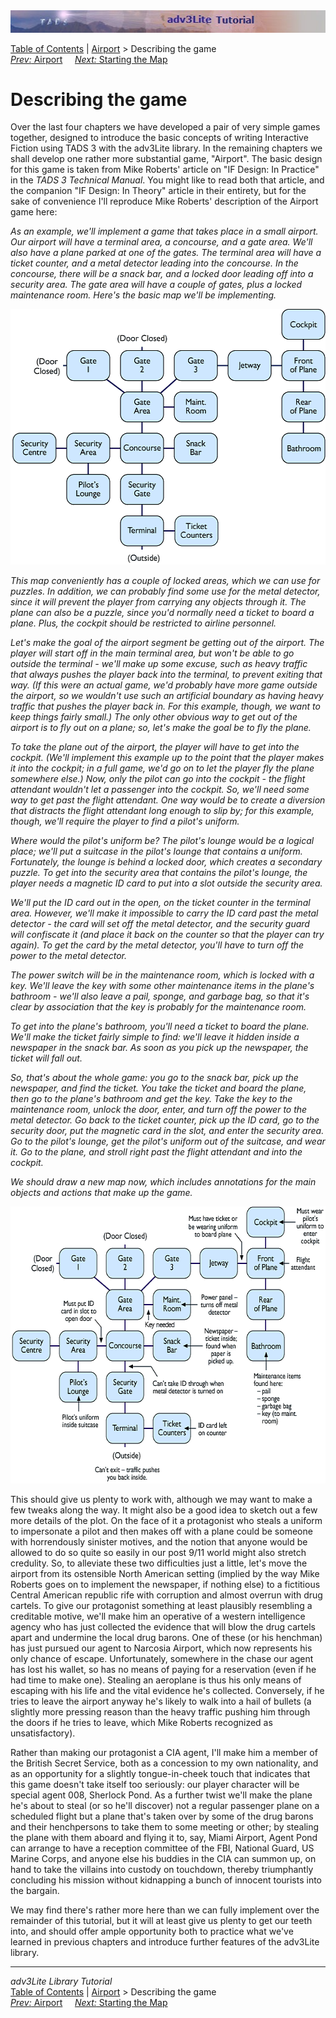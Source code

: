 ---
---
<div class="topbar">

<img src="topbar.jpg" data-border="0" />

</div>

<div class="nav">

<a href="toc.html" class="nav">Table of Contents</a> \|
<a href="airport.html" class="nav">Airport</a> \> Describing the game  
<span class="navnp"><a href="airport.html" class="nav"><em>Prev:</em> Airport</a>
   
<a href="airmap1.html" class="nav"><em>Next:</em> Starting the Map</a>
    </span>

</div>

<div class="main">

# Describing the game

Over the last four chapters we have developed a pair of very simple
games together, designed to introduce the basic concepts of writing
Interactive Fiction using TADS 3 with the adv3Lite library. In the
remaining chapters we shall develop one rather more substantial game,
"Airport". The basic design for this game is taken from Mike Roberts'
article on "IF Design: In Practice" in the *TADS 3 Technical Manual*.
You might like to read both that article, and the companion "IF Design:
In Theory" article in their entirety, but for the sake of convenience
I'll reproduce Mike Roberts' description of the Airport game here:

*As an example, we'll implement a game that takes place in a small
airport. Our airport will have a terminal area, a concourse, and a gate
area. We'll also have a plane parked at one of the gates. The terminal
area will have a ticket counter, and a metal detector leading into the
concourse. In the concourse, there will be a snack bar, and a locked
door leading off into a security area. The gate area will have a couple
of gates, plus a locked maintenance room. Here's the basic map we'll be
implementing.*

  
[<img src="map1.gif" data-border="0" height="409" alt="[ Map ]" />](map1.gif)

  

*This map conveniently has a couple of locked areas, which we can use
for puzzles. In addition, we can probably find some use for the metal
detector, since it will prevent the player from carrying any objects
through it. The plane can also be a puzzle, since you'd normally need a
ticket to board a plane. Plus, the cockpit should be restricted to
airline personnel.*

*Let's make the goal of the airport segment be getting out of the
airport. The player will start off in the main terminal area, but won't
be able to go outside the terminal - we'll make up some excuse, such as
heavy traffic that always pushes the player back into the terminal, to
prevent exiting that way. (If this were an actual game, we'd probably
have more game outside the airport, so we wouldn't use such an
artificial boundary as having heavy traffic that pushes the player back
in. For this example, though, we want to keep things fairly small.) The
only other obvious way to get out of the airport is to fly out on a
plane; so, let's make the goal be to fly the plane.*

*To take the plane out of the airport, the player will have to get into
the cockpit. (We'll implement this example up to the point that the
player makes it into the cockpit; in a full game, we'd go on to let the
player fly the plane somewhere else.) Now, only the pilot can go into
the cockpit - the flight attendant wouldn't let a passenger into the
cockpit. So, we'll need some way to get past the flight attendant. One
way would be to create a diversion that distracts the flight attendant
long enough to slip by; for this example, though, we'll require the
player to find a pilot's uniform.*

*Where would the pilot's uniform be? The pilot's lounge would be a
logical place; we'll put a suitcase in the pilot's lounge that contains
a uniform. Fortunately, the lounge is behind a locked door, which
creates a secondary puzzle. To get into the security area that contains
the pilot's lounge, the player needs a magnetic ID card to put into a
slot outside the security area.*

*We'll put the ID card out in the open, on the ticket counter in the
terminal area. However, we'll make it impossible to carry the ID card
past the metal detector - the card will set off the metal detector, and
the security guard will confiscate it (and place it back on the counter
so that the player can try again). To get the card by the metal
detector, you'll have to turn off the power to the metal detector.*

*The power switch will be in the maintenance room, which is locked with
a key. We'll leave the key with some other maintenance items in the
plane's bathroom - we'll also leave a pail, sponge, and garbage bag, so
that it's clear by association that the key is probably for the
maintenance room.*

*To get into the plane's bathroom, you'll need a ticket to board the
plane. We'll make the ticket fairly simple to find: we'll leave it
hidden inside a newspaper in the snack bar. As soon as you pick up the
newspaper, the ticket will fall out.*

*So, that's about the whole game: you go to the snack bar, pick up the
newspaper, and find the ticket. You take the ticket and board the plane,
then go to the plane's bathroom and get the key. Take the key to the
maintenance room, unlock the door, enter, and turn off the power to the
metal detector. Go back to the ticket counter, pick up the ID card, go
to the security door, put the magnetic card in the slot, and enter the
security area. Go to the pilot's lounge, get the pilot's uniform out of
the suitcase, and wear it. Go to the plane, and stroll right past the
flight attendant and into the cockpit.*

*We should draw a new map now, which includes annotations for the main
objects and actions that make up the game.*

  
[<img src="map2.gif" data-border="0" height="443"
alt="[ Detailed Map ]" />](map2.gif)

This should give us plenty to work with, although we may want to make a
few tweaks along the way. It might also be a good idea to sketch out a
few more details of the plot. On the face of it a protagonist who steals
a uniform to impersonate a pilot and then makes off with a plane could
be someone with horrendously sinister motives, and the notion that
anyone would be allowed to do so quite so easily in our post 9/11 world
might also stretch credulity. So, to alleviate these two difficulties
just a little, let's move the airport from its ostensible North American
setting (implied by the way Mike Roberts goes on to implement the
newspaper, if nothing else) to a fictitious Central American republic
rife with corruption and almost overrun with drug cartels. To give our
protagonist something at least plausibly resembling a creditable motive,
we'll make him an operative of a western intelligence agency who has
just collected the evidence that will blow the drug cartels apart and
undermine the local drug barons. One of these (or his henchman) has just
pursued our agent to Narcosia Airport, which now represents his only
chance of escape. Unfortunately, somewhere in the chase our agent has
lost his wallet, so has no means of paying for a reservation (even if he
had time to make one). Stealing an aeroplane is thus his only means of
escaping with his life and the vital evidence he's collected.
Conversely, if he tries to leave the airport anyway he's likely to walk
into a hail of bullets (a slightly more pressing reason than the heavy
traffic pushing him through the doors if he tries to leave, which Mike
Roberts recognized as unsatisfactory).

Rather than making our protagonist a CIA agent, I'll make him a member
of the British Secret Service, both as a concession to my own
nationality, and as an opportunity for a slightly tongue-in-cheek touch
that indicates that this game doesn't take itself too seriously: our
player character will be special agent 008, Sherlock Pond. As a further
twist we'll make the plane he's about to steal (or so he'll discover)
not a regular passenger plane on a scheduled flight but a plane that's
taken over by some of the drug barons and their henchpersons to take
them to some meeting or other; by stealing the plane with them aboard
and flying it to, say, Miami Airport, Agent Pond can arrange to have a
reception committee of the FBI, National Guard, US Marine Corps, and
anyone else his buddies in the CIA can summon up, on hand to take the
villains into custody on touchdown, thereby triumphantly concluding his
mission without kidnapping a bunch of innocent tourists into the
bargain.

We may find there's rather more here than we can fully implement over
the remainder of this tutorial, but it will at least give us plenty to
get our teeth into, and should offer ample opportunity both to practice
what we've learned in previous chapters and introduce further features
of the adv3Lite library.

</div>

------------------------------------------------------------------------

<div class="navb">

*adv3Lite Library Tutorial*  
<a href="toc.html" class="nav">Table of Contents</a> \|
<a href="airport.html" class="nav">Airport</a> \> Describing the game  
<span class="navnp"><a href="airport.html" class="nav"><em>Prev:</em> Airport</a>
   
<a href="airmap1.html" class="nav"><em>Next:</em> Starting the Map</a>
    </span>

</div>
